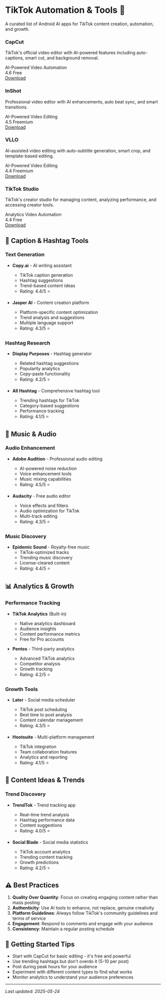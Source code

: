 # TikTok Automation & Tools 📱

A curated list of Android AI apps for TikTok content creation, automation, and growth.

<div class="cards-grid">
  <div class="card platform-card tiktok">
    <div class="card-icon">
      <i class="fas fa-video"></i>
    </div>
    <h3>CapCut</h3>
    <p>TikTok's official video editor with AI-powered features including auto-captions, smart cut, and background removal.</p>
    <div class="highlight-features">
      <span class="feature">AI-Powered</span>
      <span class="feature">Video</span>
      <span class="feature">Automation</span>
    </div>
    <div class="card-stats">
      <span><i class="fas fa-star"></i> 4.6</span>
      <span><i class="fas fa-tag"></i> Free</span>
    </div>
    <a href="https://play.google.com/store/apps/details?id=com.lemon.lvoverseas" target="_blank" class="card-button">
      <i class="fab fa-google-play"></i> Download
    </a>
  </div>
  <div class="card platform-card tiktok">
    <div class="card-icon">
      <i class="fas fa-cut"></i>
    </div>
    <h3>InShot</h3>
    <p>Professional video editor with AI enhancements, auto beat sync, and smart transitions.</p>
    <div class="highlight-features">
      <span class="feature">AI-Powered</span>
      <span class="feature">Video</span>
      <span class="feature">Editing</span>
    </div>
    <div class="card-stats">
      <span><i class="fas fa-star"></i> 4.5</span>
      <span><i class="fas fa-tag"></i> Freemium</span>
    </div>
    <a href="https://play.google.com/store/apps/details?id=com.camerasideas.instashot" target="_blank" class="card-button">
      <i class="fab fa-google-play"></i> Download
    </a>
  </div>
  <div class="card platform-card tiktok">
    <div class="card-icon">
      <i class="fas fa-film"></i>
    </div>
    <h3>VLLO</h3>
    <p>AI-assisted video editing with auto-subtitle generation, smart crop, and template-based editing.</p>
    <div class="highlight-features">
      <span class="feature">AI-Powered</span>
      <span class="feature">Video</span>
      <span class="feature">Editing</span>
    </div>
    <div class="card-stats">
      <span><i class="fas fa-star"></i> 4.4</span>
      <span><i class="fas fa-tag"></i> Freemium</span>
    </div>
    <a href="https://play.google.com/store/apps/details?id=com.darinsoft.vimo" target="_blank" class="card-button">
      <i class="fab fa-google-play"></i> Download
    </a>
  </div>
  <div class="card platform-card tiktok">
    <div class="card-icon">
      <i class="fab fa-tiktok"></i>
    </div>
    <h3>TikTok Studio</h3>
    <p>TikTok's creator studio for managing content, analyzing performance, and accessing creator tools.</p>
    <div class="highlight-features">
      <span class="feature">Analytics</span>
      <span class="feature">Video</span>
      <span class="feature">Automation</span>
    </div>
    <div class="card-stats">
      <span><i class="fas fa-star"></i> 4.4</span>
      <span><i class="fas fa-tag"></i> Free</span>
    </div>
    <a href="https://play.google.com/store/apps/details?id=com.zhiliaoapp.musically.creator" target="_blank" class="card-button">
      <i class="fab fa-google-play"></i> Download
    </a>
  </div>
</div>

## 📝 Caption & Hashtag Tools

### Text Generation
- **Copy.ai** - AI writing assistant
  - TikTok caption generation
  - Hashtag suggestions
  - Trend-based content ideas
  - Rating: 4.4/5 ⭐

- **Jasper AI** - Content creation platform
  - Platform-specific content optimization
  - Trend analysis and suggestions
  - Multiple language support
  - Rating: 4.3/5 ⭐

### Hashtag Research
- **Display Purposes** - Hashtag generator
  - Related hashtag suggestions
  - Popularity analytics
  - Copy-paste functionality
  - Rating: 4.2/5 ⭐

- **All Hashtag** - Comprehensive hashtag tool
  - Trending hashtags for TikTok
  - Category-based suggestions
  - Performance tracking
  - Rating: 4.1/5 ⭐

## 🎵 Music & Audio

### Audio Enhancement
- **Adobe Audition** - Professional audio editing
  - AI-powered noise reduction
  - Voice enhancement tools
  - Music mixing capabilities
  - Rating: 4.5/5 ⭐

- **Audacity** - Free audio editor
  - Voice effects and filters
  - Audio optimization for TikTok
  - Multi-track editing
  - Rating: 4.3/5 ⭐

### Music Discovery
- **Epidemic Sound** - Royalty-free music
  - TikTok-optimized tracks
  - Trending music discovery
  - License-cleared content
  - Rating: 4.4/5 ⭐

## 📊 Analytics & Growth

### Performance Tracking
- **TikTok Analytics** (Built-in)
  - Native analytics dashboard
  - Audience insights
  - Content performance metrics
  - Free for Pro accounts

- **Pentos** - Third-party analytics
  - Advanced TikTok analytics
  - Competitor analysis
  - Growth tracking
  - Rating: 4.2/5 ⭐

### Growth Tools
- **Later** - Social media scheduler
  - TikTok post scheduling
  - Best time to post analysis
  - Content calendar management
  - Rating: 4.3/5 ⭐

- **Hootsuite** - Multi-platform management
  - TikTok integration
  - Team collaboration features
  - Analytics and reporting
  - Rating: 4.1/5 ⭐

## 🎯 Content Ideas & Trends

### Trend Discovery
- **TrendTok** - Trend tracking app
  - Real-time trend analysis
  - Hashtag performance data
  - Content suggestions
  - Rating: 4.0/5 ⭐

- **Social Blade** - Social media statistics
  - TikTok account analytics
  - Trending content tracking
  - Growth predictions
  - Rating: 4.2/5 ⭐

## ⚠️ Best Practices

1. **Quality Over Quantity**: Focus on creating engaging content rather than mass posting
2. **Authenticity**: Use AI tools to enhance, not replace, genuine creativity
3. **Platform Guidelines**: Always follow TikTok's community guidelines and terms of service
4. **Engagement**: Respond to comments and engage with your audience
5. **Consistency**: Maintain a regular posting schedule

## 🚀 Getting Started Tips

- Start with CapCut for basic editing - it's free and powerful
- Use trending hashtags but don't overdo it (5-10 per post)
- Post during peak hours for your audience
- Experiment with different content types to find what works
- Monitor analytics to understand your audience preferences

---

*Last updated: 2025-05-24*
